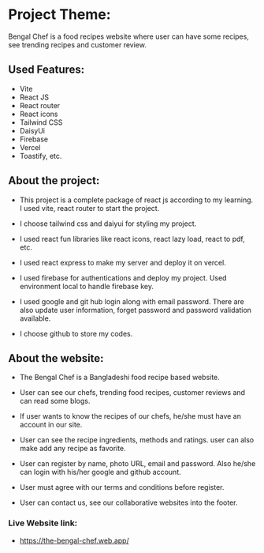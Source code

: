 # Project Theme:

Bengal Chef is a food recipes website where user can have some recipes, see trending recipes and customer review.

## Used Features:

- Vite
- React JS
- React router
- React icons
- Tailwind CSS
- DaisyUi
- Firebase
- Vercel
- Toastify, etc.

## About the project:

- This project is a complete package of react js according to my learning. I used vite, react router to start the project.

- I choose tailwind css and daiyui for styling my project.

- I used react fun libraries like react icons, react lazy load, react to pdf, etc.

- I used react express to make my server and deploy it on vercel.

- I used firebase for authentications and deploy my project. Used environment local to handle firebase key.

- I used google and git hub login along with email password. There are also update user information, forget password and password validation available.

- I choose github to store my codes.

## About the website:

- The Bengal Chef is a Bangladeshi food recipe based website.

- User can see our chefs, trending food recipes, customer reviews and can read some blogs.

- If user wants to know the recipes of our chefs, he/she must have an account in our site.

- User can see the recipe ingredients, methods and ratings. user can also make add any recipe as favorite.

- User can register by name, photo URL, email and password. Also he/she can login with his/her google and github account.

- User must agree with our terms and conditions before register.

- User can contact us, see our collaborative websites into the footer.

### Live Website link:

- https://the-bengal-chef.web.app/
